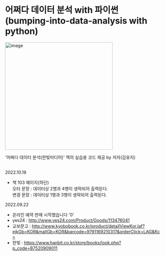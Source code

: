 # 어쩌다 데이터 분석 with 파이썬 (bumping-into-data-analysis with python)


<img width="350" alt="image" src="https://user-images.githubusercontent.com/113331013/190942227-b55b2641-d9b1-4744-a9ef-9fa943fb0e1d.png">

'어쩌다 데이터 분석(한빛미디어)' 책의 실습용 코드 제공 by 저자(김유지)
<br><br>


2022.10.19 <br>
- 책 103 페이지(하단)<br>
  오타 문장 : 데이터상 2행과 4행이 생략되어 출력된다.<br>
  변경 문장 : 데이터상 1행과 3행이 생략되어 출력된다.<br>

2022.09.22 <br>
- 온라인 예약 판매 시작했습니다 '0'
- yes24 : http://www.yes24.com/Product/Goods/113476041
- 교보문고 : http://www.kyobobook.co.kr/product/detailViewKor.laf?ejkGb=KOR&mallGb=KOR&barcode=9791169210317&orderClick=LAG&Kc=
- 한빛 : https://www.hanbit.co.kr/store/books/look.php?p_code=B7520909011
